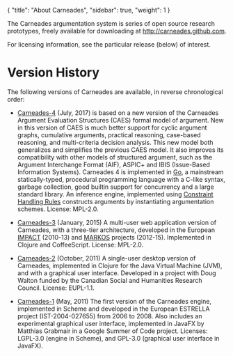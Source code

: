 {
  "title": "About Carneades",
  "sidebar": true,
  "weight": 1
}

The Carneades argumentation system is series of open source research
prototypes, freely available for downloading at <http://carneades.github.com>.

<!--
- serializing and interchanging arguments using our own
  Carneades Argument Format (CAF) as well as the Argument Interchange Format
  (AIF)
-->

For licensing information, see the particular release (below) of
interest.

# Version History

The following versions of Carneades are available, in reverse
chronological order:

- [Carneades-4](https://github.com/carneades/carneades-4) (July, 2017)
  is based on a new version of the Carneades Argument Evaluation
  Structures (CAES) formal model of argument. New in this version of
  CAES is much better support for cyclic argument graphs, cumulative
  arguments, practical reasoning, case-based reasoning, and
  multi-criteria decision analysis. This new model both generalizes
  and simplifies the previous CAES model. It also improves its
  compatibility with other models of structured argument, such as the
  Argument Interchange Format (AIF), ASPIC+ and IBIS (Issue-Based
  Information Systems). Carneades 4 is implemented in
  [Go](https://golang.org/), a mainstream statically-typed, procedural
  programming language with a C-like syntax, garbage collection, good
  builtin support for concurrency and a large standard library. An
  inference engine, implemented using [Constraint Handling
  Rules](https://dtai.cs.kuleuven.be/CHR/) constructs arguments by
  instantiating argumentation schemes.  License: MPL-2.0.

- [Carneades-3](https://github.com/carneades/carneades-3) (January,
  2015) A multi-user web application version of Carneades, with a
  three-tier architecture, developed in the European
  [IMPACT](http://www.policy-impact.eu/) (2010-13) and
  [MARKOS](http://www.markosproject.eu/) projects
  (2012-15). Implemented in Clojure and CoffeeScript. License: MPL-2.0.

- [Carneades-2](https://github.com/carneades/carneades-2)
  (October, 2011) A single-user desktop version of Carneades,
  implemented in Clojure for the Java Virtual Machine (JVM), and with
  a graphical user interface.  Developed in a project with Doug Walton
  funded by the Canadian Social and Humanities Research
  Council. License: EUPL-1.1.

- [Carneades-1](https://github.com/carneades/carneades-1) (May,
  2011) The first version of the Carneades engine, implemented in
  Scheme and developed in the European ESTRELLA project
  (IST-2004-027655) from 2006 to 2008. Also includes an experimental
  graphical user interface, implemented in JavaFX by Matthias Grabmair
  in a Google Summer of Code project.  Licenses: LGPL-3.0 (engine in
  Scheme), and GPL-3.0 (graphical user interface in JavaFX).

